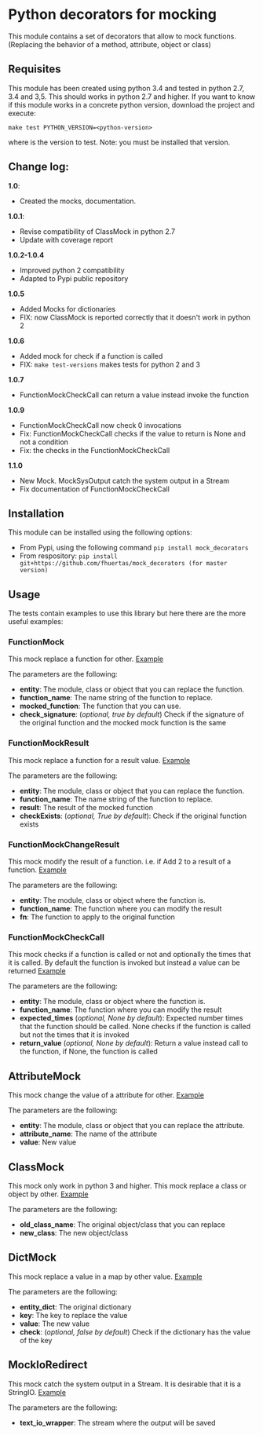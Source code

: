 # Python decorators for mocking

This module contains a set of decorators that allow to mock functions. (Replacing the behavior of a method, attribute, object or class)

## Requisites

This module has been created using python 3.4 and tested in python 2.7, 3.4 and 3,5. This should works in python 2.7 and higher. If you want to know if this module works
in a concrete python version, download the project and execute:

`make test PYTHON_VERSION=<python-version>`

where <python-version> is the version to test. Note: you must be installed that version. 

## Change log: 

**1.0**:

* Created the mocks, documentation.

**1.0.1**:

* Revise compatibility of ClassMock in python 2.7
* Update with coverage report

**1.0.2-1.0.4**
* Improved python 2 compatibility
* Adapted to Pypi public repository

**1.0.5**
* Added Mocks for dictionaries
* FIX: now ClassMock is reported correctly that it doesn't work in python 2

**1.0.6**
* Added mock for check if a function is called
* FIX: `make test-versions` makes tests for python 2 and 3

**1.0.7**
* FunctionMockCheckCall can return a value instead invoke the function

**1.0.9**
* FunctionMockCheckCall now check 0 invocations
* Fix: FunctionMockCheckCall checks if the value to return is None and not a condition
* Fix: the checks in the FunctionMockCheckCall

**1.1.0**
* New Mock. MockSysOutput catch the system output in a Stream 
* Fix documentation of FunctionMockCheckCall

## Installation

This module can be installed using the following options:
* From Pypi, using the following command `pip install mock_decorators`
* From respository: `pip install git+https://github.com/fhuertas/mock_decorators (for master version)`

## Usage

The tests contain examples to use this library but here there are the more useful examples: 

### FunctionMock

This mock replace a function for other. [Example](https://github.com/fhuertas/mock_decorators/blob/1.1.0/tests/mock_decorators/test_function_mock.py#L18) 

The parameters are the following: 

* **entity**: The module, class or object that you can replace the function. 
* **function_name**: The name string of the function to replace.
* **mocked_function**: The function that you can use. 
* **check_signature**: (*optional, true by default*) Check if the signature of the original function and the mocked mock function is the same
 
### FunctionMockResult

This mock replace a function for a result value. [Example](https://github.com/fhuertas/mock_decorators/blob/1.1.0/tests/mock_decorators/test_function_mock.py#L167)

The parameters are the following: 

* **entity**: The module, class or object that you can replace the function.
* **function_name**: The name string of the function to replace.
* **result**: The result of the mocked function 
* **checkExists**: (*optional, True by default*): Check if the original function exists 

### FunctionMockChangeResult

This mock modify the result of a function. i.e. if Add 2 to a result of a function. 
[Example](https://github.com/fhuertas/mock_decorators/blob/1.1.0/tests/mock_decorators/test_function_mock.py#L220)

The parameters are the following:
* **entity**: The module, class or object where the function is.
* **function_name**: The function where you can modify the result 
* **fn**: The function to apply to the original function

### FunctionMockCheckCall

This mock checks if a function is called or not and optionally the times that it is called. By default the function is invoked but instead a value can be returned
[Example](https://github.com/fhuertas/mock_decorators/blob/1.1.0/tests/mock_decorators/test_function_mock.py#L18)

The parameters are the following:
* **entity**: The module, class or object where the function is.
* **function_name**: The function where you can modify the result 
* **expected_times** (*optional, None by default*): Expected number times that the function should be called. None checks if the function is called but not the times that it is invoked
* **return_value** (*optional, None by default*): Return a value instead call to the function, if None, the function is called

## AttributeMock

This mock change the value of a attribute for other. [Example](https://github.com/fhuertas/mock_decorators/blob/1.1.0/tests/mock_decorators/test_attribute_mock.py#L8)

The parameters are the following: 

* **entity**: The module, class or object that you can replace the attribute.  
* **attribute_name**: The name of the attribute 
* **value**: New value


## ClassMock

This mock only work in python 3 and higher. This mock replace a class or object by other. [Example](https://github.com/fhuertas/mock_decorators/blob/1.1.0/tests/mock_decorators/test_class_mock.py#L24) 

The parameters are the following:
* **old_class_name**: The original object/class that you can replace
* **new_class**: The new object/class


## DictMock

This mock replace a value in a map by other value. [Example](https://github.com/fhuertas/mock_decorators/blob/1.1.0/tests/mock_decorators/test_dict_mock.py#L7) 

The parameters are the following:
* **entity_dict**: The original dictionary
* **key**: The key to replace the value
* **value**: The new value
* **check**: (*optional, false by default*) Check if the dictionary has the value of the key

## MockIoRedirect

This mock catch the system output in a Stream. It is desirable that it is a StringIO. [Example](https://github.com/fhuertas/mock_decorators/blob/1.1.0/tests/mock_decorators/test_mock_sys_output.py#L21) 
 
The parameters are the following:
* **text_io_wrapper**: The stream where the output will be saved

